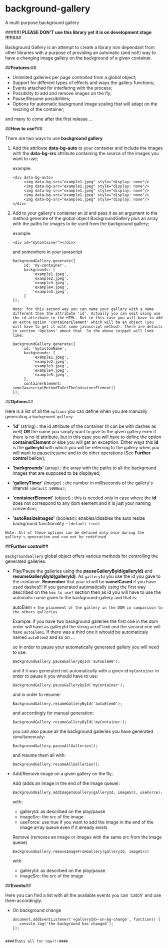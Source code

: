 # background-gallery
A multi purpose background gallery


###**!!!!! PLEASE DON'T use this library yet it is on development stage !!!!!**###



Background Gallery is an attempt to create a library non dependant from other libraries with a purpose of providing
an automatic (and not!) way to have a changing image gallery on the background of a given container.

##**Features:**##

- Unlimited galleries per page controlled from a global object;
- Support for different types of effects and ways the gallery functions;
- Events attached for interfering with the process;
- Possibility to add and remove images on the fly;
- Pause/Resume possibilities;
- Options for automatic background image scaling that will adapt on the resizing of the container;

and many to come after the first release ... 



##**How to use?**##

There are two ways to use **background gallery**

1. Add the attribute **data-bg-auto** to your container and include the images with the **data-bg-src** attribute 
   containing the source of the images you want to use;

   example:
   
   ``` 
   <div data-bg-auto>
        <img data-bg-src="example1.jpeg" style="display: none"/>
        <img data-bg-src="example1.jpeg" style="display: none"/>
        <img data-bg-src="example1.jpeg" style="display: none"/>
        <img data-bg-src="example1.jpeg" style="display: none"/>
        <img data-bg-src="example1.jpeg" style="display: none"/>
   </div>
   ```
   
2. Add to your gallery's container an id and pass it as an argument to
   the method generate of the global object BackgroundGallery plus an array with the paths for images
   to be used from the background gallery;
   
   example:
   
   ```
   <div id="myContainer"></div>
   ```
   
   and somewhere in your javascript
   
   ```
   BackgroundGallery.generate({
        id: 'my-container',
        backgrounds: [
            'example1.jpeg',
            'example2.jpeg',
            'example3.jpeg',
            'example4.jpeg',
            'example5.jpeg',
        ]
   });
   ```
   `Note: for this second way you can name your gallery with a name different than the attribute 'id'.
   Actually you can omit using use the id attribute in the HTML. But in this case you will have to add
   an extra option 'containerElement' which will be an object (you will have to get it with some javascript method).
   There are details in section 'Options' about that.
   So the above snippet will look like:
   `
    
   ```
   BackgroundGallery.generate({
        id: 'myCustomName',
        backgrounds: [
            'example1.jpeg',
            'example2.jpeg',
            'example3.jpeg',
            'example4.jpeg',
            'example5.jpeg',
        ],
        containerElement: someJavascriptMethodToGetTheContainerElement()
   });
   ```
    
##**Options**##

Here is a list of all the `options` you can define when you are manually generating a `background-gallery`

- **'id'** (string)               : the id attribute of the container (it can be with dashes as well) 
                                    **OR** 
                                    the name you simply want to give to the given gallery even 
                                    if there is no id attribute, but in this case you will have to define
                                    the option **containerElement** or else you
                                    will get an exception.
                                    Either ways this **id** is the **galleryId** with which you will be 
                                    referring to the gallery when you will want to pause/resume and 
                                    to do other operations (See **Further control** bellow);
                                    
- **'backgrounds'** (array)       : the array with the paths to all the background images that are supposed 
                                    to be displayed;

- **'galleryTimer'** (integer)    : the number in milliseconds of the gallery's interval `(default 5000ms)`;

- **'containerElement'** (object) : this is needed only in case where the **id** does not correspond to any dom 
                                    element and it is just your naming convention;
                                    
- **'autoResizeImages'** (boolean): enables/disables the auto resize background functionality - `(default true)`

`Note: All of these options can be defined only once during the gallery's generation and can not be redefined`
   
##**Further control**##

`BackgroundGallery` global object offers various methods for controlling the generated galleries:

- Play/Pause the galleries using the **pauseGalleryById(galleryId)** and **resumeGalleryById(galleryId)**.
  As `galleryId` you use the id you gave to the container. **Remember** that your id will be **camelCased**
  if you have used dashes!!! If you generated automatically using the first way described on the `how to use?`
  section then as id you will have to use the automatic name given to the background-gallery and that is:
  
  autoElem + `the placement of the gallery in the DOM in comparison to the others galleries`
  
  Example: if you have two background galleries the first one in the dom order will have as galleryId the 
  string `autoElem0` and the second one will have `autoElem1`. If there was a third one it whould be automaticaly
  named `autoElem2` and so on ...
      
  so in order to pause your automatically generated gallery you will need to use:
      
  ```
  BackgroundGallery.pauseGalleryById('autoElem0');
  ```
  
  and if it was generated not-automatically with a given id `myContainer` in order to pause it you whould have to use:
   
  ```
  BackgroundGallery.pauseGalleryById('myContainer');
  ```
  
  and in order to resume:
  
  ```
  BackgroundGallery.resumeGalleryById('autoElem0');
  ```
  and accordingly for manual generation:
  
  ```
  BackgroundGallery.resumeGalleryById('myContainer');
  ```
  
  you can also pause all the background galleries you have generated simultaneously:
  
  ```
  BackgroundGallery.pauseAllGalleries();
  ```
  
  and resume them all with:
  
  ```
  BackgroundGallery.resumeAllGalleries();
  ```
  
- Add/Remove image on a given gallery on the fly;

  Add (adds an image in the end of the image queue):
 
  ```
  BackgroundGallery.addImageToGallery(galleryId, imageSrc, useForce);
  ```
  
  with: 
    - galleryId: as described on the play/pause
    - imageSrc: the src of the image
    - useForce: use true if you want to add the image in the end of the image array queue even if it already exists 
  
  Remove (removes an image or images with the same src from the image queue)
  
  ```
  BackgroundGallery.removeImageFromGallery(galleryId, imageSrc)
  ```
  
  with: 
    - galleryId: as described on the play/pause
    - imageSrc: the src of the image
    
##**Events**##
    
Here you can find a list with all the available events you can 'catch' and use them accordingly:

- On background change
  
  ```
  document.addEventListener('<galleryId>-on-bg-change', function() {
     console.log('the background has changed');
  });
 ```

####Thats all for now!!!####
